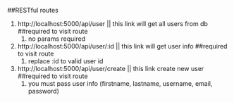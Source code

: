 ##RESTful routes

1. http://localhost:5000/api/user || this link will get all users from db
   ##required to visit route
   1. no params required
2. http://localhost:5000/api/user/:id || this link will get user info
   ##required to visit route
   1. replace :id to valid user id
3. http://localhost:5000/api/user/create || this link create new user
   ##required to visit route
   1. you must pass user info (firstname, lastname, username, email, password)
